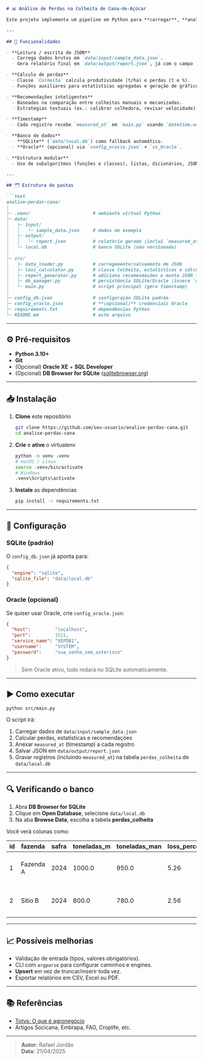 ```markdown
# 📊 Análise de Perdas na Colheita de Cana‑de‑Açúcar

Este projeto implementa um pipeline em Python para **carregar**, **analisar**, **gerar relatórios** e **armazenar** dados de perdas na colheita de cana‑de‑açúcar. Ele calcula percentuais de perdas entre colheita manual e mecanizada, gera recomendações, adiciona um carimbo de data/hora (`measured_at`) em cada registro e persiste tudo em um banco de dados (SQLite por padrão, ou Oracle se você tiver um XE configurado).

---

## 🚀 Funcionalidades

- **Leitura / escrita de JSON**  
  - Carrega dados brutos em `data/input/sample_data.json`.  
  - Gera relatório final em `data/output/report.json`, já com o campo `measured_at` (timestamp ISO).

- **Cálculo de perdas**  
  - Classe `Colheita` calcula produtividade (t/ha) e perdas (t e %).  
  - Funções auxiliares para estatísticas agregadas e geração de gráficos.

- **Recomendações inteligentes**  
  - Baseadas na comparação entre colheitas manuais e mecanizadas.  
  - Estratégias textuais (ex.: calibrar colhedora, revisar velocidade).

- **Timestamp**  
  - Cada registro recebe `measured_at` em `main.py` usando `datetime.now().isoformat()`.

- **Banco de dados**  
  - **SQLite** (`data/local.db`) como fallback automático.  
  - **Oracle** (opcional) via `config_oracle.json` + `cx_Oracle`.

- **Estrutura modular**  
  - Uso de subalgoritmos (funções e classes), listas, dicionários, JSON e POO.

---

## 🗂️ Estrutura de pastas

```text
analise-perdas-cana/
│
├─ .venv/                       # ambiente virtual Python  
├─ data/
│   ├─ input/
│   │   └─ sample_data.json     # dados de exemplo  
│   ├─ output/
│   │   └─ report.json          # relatório gerado (inclui `measured_at`)  
│   └─ local.db                 # banco SQLite (não versionado)  
│
├─ src/
│   ├─ data_loader.py           # carregamento/salvamento de JSON  
│   ├─ loss_calculator.py       # classe Colheita, estatísticas e cálculo de perdas  
│   ├─ report_generator.py      # adiciona recomendações e monta JSON final  
│   ├─ db_manager.py            # persistência SQLite/Oracle (insere `measured_at`)  
│   └─ main.py                  # script principal (gera timestamp)  
│
├─ config_db.json               # configuração SQLite padrão  
├─ config_oracle.json           # **(opcional)** credenciais Oracle  
├─ requirements.txt             # dependências Python  
└─ README.md                    # este arquivo
```

---

## ⚙️ Pré‑requisitos

- **Python 3.10+**  
- **Git**  
- (Opcional) **Oracle XE** + **SQL Developer**  
- (Opcional) **DB Browser for SQLite** ([sqlitebrowser.org](https://sqlitebrowser.org/))

---

## 📥 Instalação

1. **Clone** este repositório  
   ```bash
   git clone https://github.com/seu-usuario/analise-perdas-cana.git
   cd analise-perdas-cana
   ```

2. **Crie** e **ative** o virtualenv  
   ```bash
   python -m venv .venv
   # macOS / Linux
   source .venv/bin/activate
   # Windows
   .venv\Scripts\activate
   ```

3. **Instale** as dependências  
   ```bash
   pip install -r requirements.txt
   ```

---

## 🔧 Configuração

### SQLite (padrão)

O `config_db.json` já aponta para:

```json
{
  "engine": "sqlite",
  "sqlite_file": "data/local.db"
}
```

### Oracle (opcional)

Se quiser usar Oracle, crie `config_oracle.json`:

```json
{
  "host":         "localhost",
  "port":         1521,
  "service_name": "XEPDB1",
  "username":     "SYSTEM",
  "password":     "sua_senha_sem_asterisco"
}
```

> Sem Oracle ativo, tudo rodará no SQLite automaticamente.

---

## ▶️ Como executar

```bash
python src/main.py
```

O script irá:

1. Carregar dados de `data/input/sample_data.json`  
2. Calcular perdas, estatísticas e recomendações  
3. Anexar `measured_at` (timestamp) a cada registro  
4. Salvar JSON em `data/output/report.json`  
5. Gravar registros (incluindo `measured_at`) na tabela `perdas_colheita` de `data/local.db`

---

## 🔍 Verificando o banco

1. Abra **DB Browser for SQLite**  
2. Clique em **Open Database**, selecione `data/local.db`  
3. Na aba **Browse Data**, escolha a tabela **perdas_colheita**

Você verá colunas como:

| id | fazenda   | safra | toneladas_m | toneladas_man | loss_percent | strategy                          | measured_at                 |
|----|-----------|-------|-------------|---------------|--------------|-----------------------------------|-----------------------------|
| 1  | Fazenda A | 2024  | 1000.0      | 950.0         | 5.26         | Ajustar calibração da colhedora.  | 2025-04-21T17:08:08.426346  |
| 2  | Sítio B   | 2024  |  800.0      | 780.0         | 2.56         | Parâmetros OK — sem ação necessária. | 2025-04-21T17:08:08.426349  |

---

## 📈 Possíveis melhorias

- Validação de entrada (tipos, valores obrigatórios).  
- CLI com `argparse` para configurar caminhos e engines.  
- **Upsert** em vez de truncar/inserir toda vez.  
- Exportar relatórios em CSV, Excel ou PDF.  

---

## 📚 Referências

- [Totvs: O que é agronegócio](https://www.totvs.com/blog/gestao-agricola/o-que-e-agronegocio)  
- Artigos Socicana, Embrapa, FAO, Croplife, etc.

---

> **Autor:** Rafael Jordão  
> **Data:** 21/04/2025  
